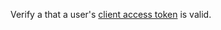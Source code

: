 Verify a that a user's [client access
token](/realm/reference/authenticate-http-client-requests#std-label-get-client-api-access-token)
is valid.
